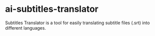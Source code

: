 # ai-subtitles-translator
Subtitles Translator is a tool for easily translating subtitle files (.srt) into different languages.
